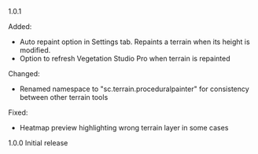 1.0.1

Added:
- Auto repaint option in Settings tab. Repaints a terrain when its height is modified.
- Option to refresh Vegetation Studio Pro when terrain is repainted

Changed:
- Renamed namespace to "sc.terrain.proceduralpainter" for consistency between other terrain tools

Fixed:
- Heatmap preview highlighting wrong terrain layer in some cases

1.0.0
Initial release